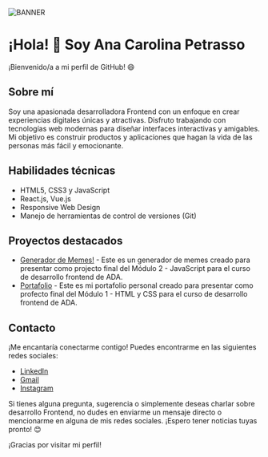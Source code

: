 ![BANNER](https://user-images.githubusercontent.com/116232147/215499863-f4d08071-b4cf-4dc1-bcce-b383ca7040bf.png)
# ¡Hola! 👋 Soy Ana Carolina Petrasso

¡Bienvenido/a a mi perfil de GitHub! 😄

## Sobre mí
Soy una apasionada desarrolladora Frontend con un enfoque en crear experiencias digitales únicas y atractivas. Disfruto trabajando con tecnologías web modernas para diseñar interfaces interactivas y amigables. Mi objetivo es construir productos y aplicaciones que hagan la vida de las personas más fácil y emocionante.

## Habilidades técnicas
- HTML5, CSS3 y JavaScript
- React.js, Vue.js
- Responsive Web Design
- Manejo de herramientas de control de versiones (Git)

## Proyectos destacados
- [Generador de Memes!](https://anacpetrasso.github.io/Editor-de-memes/) - Este es un generador de memes creado para presentar como projecto final del Módulo 2 - JavaScript para el curso de desarrollo frontend de ADA.
- [Portafolio](https://anacpetrasso.github.io/Portafolio-ADA/) - Este es mi portafolio personal creado para presentar como profecto final del Módulo 1 - HTML y CSS para el curso de desarrollo frontend de ADA. 

## Contacto
¡Me encantaría conectarme contigo! Puedes encontrarme en las siguientes redes sociales:

- [LinkedIn](https://www.linkedin.com/in/anacpetrasso/)
- [Gmail](mailto:carolina15petrasso@gmail.com)
- [Instagram](https://www.instagram.com/caroopetrasso/?hl=es)

Si tienes alguna pregunta, sugerencia o simplemente deseas charlar sobre desarrollo Frontend, no dudes en enviarme un mensaje directo o mencionarme en alguna de mis redes sociales. ¡Espero tener noticias tuyas pronto! 😊

¡Gracias por visitar mi perfil!
